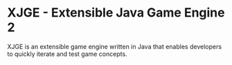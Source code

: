 # XJGE - Extensible Java Game Engine 2

XJGE is an extensible game engine written in Java that enables developers to quickly iterate and test game concepts.
